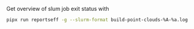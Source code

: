 Get overview of slum job exit status with

```bash
pipx run reportseff -g --slurm-format build-point-clouds-%A-%a.log
```
